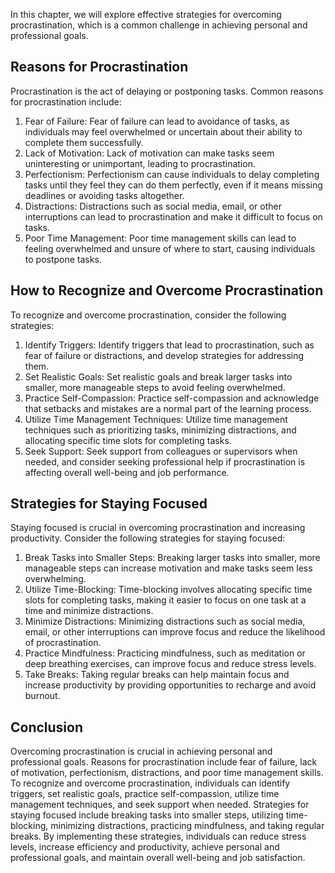 
In this chapter, we will explore effective strategies for overcoming procrastination, which is a common challenge in achieving personal and professional goals.

Reasons for Procrastination
---------------------------

Procrastination is the act of delaying or postponing tasks. Common reasons for procrastination include:

1. Fear of Failure: Fear of failure can lead to avoidance of tasks, as individuals may feel overwhelmed or uncertain about their ability to complete them successfully.
2. Lack of Motivation: Lack of motivation can make tasks seem uninteresting or unimportant, leading to procrastination.
3. Perfectionism: Perfectionism can cause individuals to delay completing tasks until they feel they can do them perfectly, even if it means missing deadlines or avoiding tasks altogether.
4. Distractions: Distractions such as social media, email, or other interruptions can lead to procrastination and make it difficult to focus on tasks.
5. Poor Time Management: Poor time management skills can lead to feeling overwhelmed and unsure of where to start, causing individuals to postpone tasks.

How to Recognize and Overcome Procrastination
---------------------------------------------

To recognize and overcome procrastination, consider the following strategies:

1. Identify Triggers: Identify triggers that lead to procrastination, such as fear of failure or distractions, and develop strategies for addressing them.
2. Set Realistic Goals: Set realistic goals and break larger tasks into smaller, more manageable steps to avoid feeling overwhelmed.
3. Practice Self-Compassion: Practice self-compassion and acknowledge that setbacks and mistakes are a normal part of the learning process.
4. Utilize Time Management Techniques: Utilize time management techniques such as prioritizing tasks, minimizing distractions, and allocating specific time slots for completing tasks.
5. Seek Support: Seek support from colleagues or supervisors when needed, and consider seeking professional help if procrastination is affecting overall well-being and job performance.

Strategies for Staying Focused
------------------------------

Staying focused is crucial in overcoming procrastination and increasing productivity. Consider the following strategies for staying focused:

1. Break Tasks into Smaller Steps: Breaking larger tasks into smaller, more manageable steps can increase motivation and make tasks seem less overwhelming.
2. Utilize Time-Blocking: Time-blocking involves allocating specific time slots for completing tasks, making it easier to focus on one task at a time and minimize distractions.
3. Minimize Distractions: Minimizing distractions such as social media, email, or other interruptions can improve focus and reduce the likelihood of procrastination.
4. Practice Mindfulness: Practicing mindfulness, such as meditation or deep breathing exercises, can improve focus and reduce stress levels.
5. Take Breaks: Taking regular breaks can help maintain focus and increase productivity by providing opportunities to recharge and avoid burnout.

Conclusion
----------

Overcoming procrastination is crucial in achieving personal and professional goals. Reasons for procrastination include fear of failure, lack of motivation, perfectionism, distractions, and poor time management skills. To recognize and overcome procrastination, individuals can identify triggers, set realistic goals, practice self-compassion, utilize time management techniques, and seek support when needed. Strategies for staying focused include breaking tasks into smaller steps, utilizing time-blocking, minimizing distractions, practicing mindfulness, and taking regular breaks. By implementing these strategies, individuals can reduce stress levels, increase efficiency and productivity, achieve personal and professional goals, and maintain overall well-being and job satisfaction.
